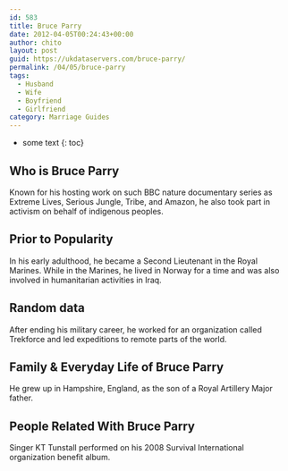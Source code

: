 ```yaml
---
id: 583
title: Bruce Parry
date: 2012-04-05T00:24:43+00:00
author: chito
layout: post
guid: https://ukdataservers.com/bruce-parry/
permalink: /04/05/bruce-parry
tags:
  - Husband
  - Wife
  - Boyfriend
  - Girlfriend
category: Marriage Guides
---
```


* some text
{: toc}


## Who is  Bruce Parry
                  
                  
                  
Known for his hosting work on such BBC nature documentary series as Extreme Lives, Serious Jungle, Tribe, and Amazon, he also took part in activism on behalf of indigenous peoples.
                  
                
                
                
## Prior to Popularity 
                  
                  
                  
In his early adulthood, he became a Second Lieutenant in the Royal Marines. While in the Marines, he lived in Norway for a time and was also involved in humanitarian activities in Iraq.
                  
                
                
                
## Random data 
                  
                  
                  
After ending his military career, he worked for an organization called Trekforce and led expeditions to remote parts of the world.
                  
                
                
                
## Family & Everyday Life of Bruce Parry
                  
                  
                  
He grew up in Hampshire, England, as the son of a Royal Artillery Major father.
                  
                
                
                
## People Related With  Bruce Parry
                  
                  
                  
Singer KT Tunstall performed on his 2008 Survival International organization benefit album.
                  
                
              
            
          
          
          
    
    
  
